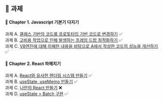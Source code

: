 ## 📁 과제

#### 📕 Chapter 1. Javascript 기본기 다지기
과제 A. [클래스 기반의 코드를 프로토타입 기반 코드로 변경하기](./packages/chapter1/src/a.js) ✅
<br/>과제 B. [고비용 작업으로 인해 발생하는 프레임 드랍 최적화하기](./packages/chapter1/src/b.js) ✅
<br/>과제 C. [V8엔진에 대해 이해한 내용을 바탕으로 A에서 작성한 코드의 성능을 개선하기](./packages/chapter1/src/a.js) ✅

#### 📕 Chapter 2. React 파헤치기
과제 A. [React와 유사한 렌더링 시스템 만들기](./packages/chapter2/src/render.js) ✅
<br/>과제 B. [useState, useMemo 만들기](./packages/chapter2/src/hooks.js) ✅
<br/>과제 C. [나만의 React 만들기](./packages/chapter2/src/MyReact.js) ❌
<br/>과제 D. [useState > Batch 구현](./packages/chapter2/src/hooks2.js) ✅
